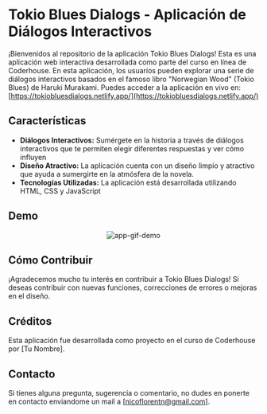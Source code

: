 # Tokio Blues Dialogs - Aplicación de Diálogos Interactivos
¡Bienvenidos al repositorio de la aplicación Tokio Blues Dialogs! Esta es una aplicación web interactiva desarrollada como parte del curso en línea de Coderhouse. En esta aplicación, los usuarios pueden explorar una serie de diálogos interactivos basados en el famoso libro "Norwegian Wood" (Tokio Blues) de Haruki Murakami.
Puedes acceder a la aplicación en vivo en: [https://tokiobluesdialogs.netlify.app/](https://tokiobluesdialogs.netlify.app/)

## Características
- **Diálogos Interactivos:** Sumérgete en la historia a través de diálogos interactivos que te permiten elegir diferentes respuestas y ver cómo influyen
- **Diseño Atractivo:** La aplicación cuenta con un diseño limpio y atractivo que ayuda a sumergirte en la atmósfera de la novela.
- **Tecnologías Utilizadas:** La aplicación está desarrollada utilizando HTML, CSS y JavaScript

## Demo
<p align="center">
  <img alt="app-gif-demo" src="./dialog-simulator-gif-demo.gif">
</p>

## Cómo Contribuir
¡Agradecemos mucho tu interés en contribuir a Tokio Blues Dialogs! Si deseas contribuir con nuevas funciones, correcciones de errores o mejoras en el diseño.

## Créditos
Esta aplicación fue desarrollada como proyecto en el curso de Coderhouse por [Tu Nombre].

## Contacto
Si tienes alguna pregunta, sugerencia o comentario, no dudes en ponerte en contacto enviandome un mail a [nicoflorentn@gmail.com].
